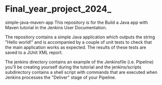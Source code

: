 # Final_year_project_2024_
simple-java-maven-app
This repository is for the Build a Java app with Maven tutorial in the Jenkins User Documentation.

The repository contains a simple Java application which outputs the string "Hello world!" and is accompanied by a couple of unit tests to check that the main application works as expected. The results of these tests are saved to a JUnit XML report.

The jenkins directory contains an example of the Jenkinsfile (i.e. Pipeline) you'll be creating yourself during the tutorial and the jenkins/scripts subdirectory contains a shell script with commands that are executed when Jenkins processes the "Deliver" stage of your Pipeline.
